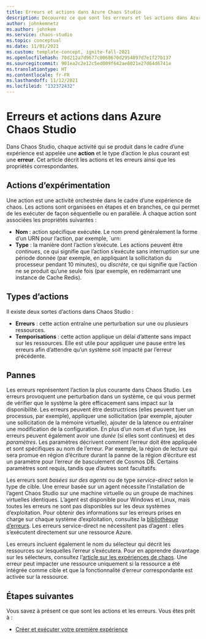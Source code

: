 ```yaml
---
title: Erreurs et actions dans Azure Chaos Studio
description: Découvrez ce que sont les erreurs et les actions dans Azure Chaos Studio. Quelle est la différence entre une erreur et une action ? Comment définir une erreur ?
author: johnkemnetz
ms.author: johnkem
ms.service: chaos-studio
ms.topic: conceptual
ms.date: 11/01/2021
ms.custom: template-concept, ignite-fall-2021
ms.openlocfilehash: 70d212a7d9677c0068670d2954897d7e1f27b137
ms.sourcegitcommit: 901ea2c2e12c5ed009f642ae8021e27d64d6741e
ms.translationtype: HT
ms.contentlocale: fr-FR
ms.lasthandoff: 11/12/2021
ms.locfileid: "132372432"
---
```

# <a name="faults-and-actions-in-azure-chaos-studio"></a>Erreurs et actions dans Azure Chaos Studio

Dans Chaos Studio, chaque activité qui se produit dans le cadre d’une expérience est appelée une **action** et le type d’action le plus courant est une **erreur**. Cet article décrit les actions et les erreurs ainsi que les propriétés correspondantes.

## <a name="experiment-actions"></a>Actions d’expérimentation

Une action est une activité orchestrée dans le cadre d’une expérience de chaos. Les actions sont organisées en étapes et en branches, ce qui permet de les exécuter de façon séquentielle ou en parallèle. À chaque action sont associées les propriétés suivantes :
* **Nom** : action spécifique exécutée. Le nom prend généralement la forme d’un URN pour l’action, par exemple, `urn:
* **Type** : la manière dont l’action s’exécute. Les actions peuvent être *continues*, ce qui signifie que l’action s’exécute sans interruption sur une période donnée (par exemple, en appliquant la sollicitation du processeur pendant 10 minutes), ou *discrète*, ce qui signifie que l’action ne se produit qu’une seule fois (par exemple, en redémarrant une instance de Cache Redis).

## <a name="types-of-actions"></a>Types d’actions

Il existe deux sortes d’actions dans Chaos Studio :
- **Erreurs** : cette action entraîne une perturbation sur une ou plusieurs ressources.
- **Temporisations** : cette action applique un délai d’attente sans impact sur les ressources. Elle est utile pour appliquer une pause entre les erreurs afin d’attendre qu’un système soit impacté par l’erreur précédente.

## <a name="faults"></a>Pannes

Les erreurs représentent l’action la plus courante dans Chaos Studio. Les erreurs provoquent une perturbation dans un système, ce qui vous permet de vérifier que le système la gère efficacement sans impact sur la disponibilité. Les erreurs peuvent être destructrices (elles peuvent tuer un processus, par exemple), appliquer une sollicitation (par exemple, ajouter une sollicitation de la mémoire virtuelle), ajouter de la latence ou entraîner une modification de la configuration. En plus d’un nom et d’un type, les erreurs peuvent également avoir une *durée* (si elles sont continues) et des *paramètres*. Les paramètres décrivent comment l’erreur doit être appliquée et sont spécifiques au nom de l’erreur. Par exemple, la région de lecture qui sera promue en région d’écriture durant la panne de la région d’écriture est un paramètre pour l’erreur de basculement de Cosmos DB. Certains paramètres sont requis, tandis que d’autres sont facultatifs.

Les erreurs sont *basées sur des agents* ou de type *service-direct* selon le type de cible. Une erreur basée sur un agent nécessite l’installation de l’agent Chaos Studio sur une machine virtuelle ou un groupe de machines virtuelles identiques. L’agent est disponible pour Windows et Linux, mais toutes les erreurs ne sont pas disponibles sur les deux systèmes d’exploitation. Pour obtenir des informations sur les erreurs prises en charge sur chaque système d’exploitation, consultez la [bibliothèque d’erreurs](chaos-studio-fault-library.md). Les erreurs service-direct ne nécessitent pas d’agent : elles s’exécutent directement sur une ressource Azure.

Les erreurs incluent également le nom du sélecteur qui décrit les ressources sur lesquelles l’erreur s’exécutera. Pour en apprendre davantage sur les sélecteurs, consultez l’[article sur les expériences de chaos](chaos-studio-chaos-experiments.md). Une erreur peut impacter une ressource uniquement si la ressource a été intégrée comme cible et que la fonctionnalité d’erreur correspondante est activée sur la ressource.

## <a name="next-steps"></a>Étapes suivantes
Vous savez à présent ce que sont les actions et les erreurs. Vous êtes prêt à :
- [Créer et exécuter votre première expérience](chaos-studio-tutorial-service-direct-portal.md)
